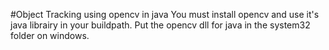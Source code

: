 #Object Tracking using opencv in java
You must install opencv and use it's java librairy in your buildpath. Put the opencv dll for java in the system32 folder on windows.
